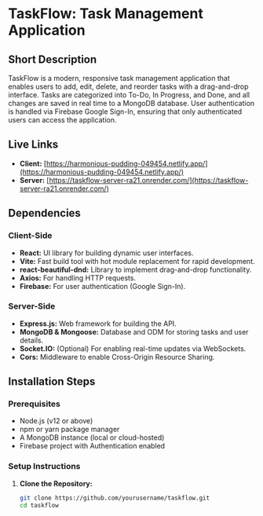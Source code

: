 # TaskFlow: Task Management Application

## Short Description

TaskFlow is a modern, responsive task management application that enables users to add, edit, delete, and reorder tasks with a drag-and-drop interface. Tasks are categorized into To-Do, In Progress, and Done, and all changes are saved in real time to a MongoDB database. User authentication is handled via Firebase Google Sign-In, ensuring that only authenticated users can access the application.

## Live Links

- **Client:** [https://harmonious-pudding-049454.netlify.app/](https://harmonious-pudding-049454.netlify.app/)
- **Server:** [https://taskflow-server-ra21.onrender.com/](https://taskflow-server-ra21.onrender.com/)

## Dependencies

### Client-Side

- **React:** UI library for building dynamic user interfaces.
- **Vite:** Fast build tool with hot module replacement for rapid development.
- **react-beautiful-dnd:** Library to implement drag-and-drop functionality.
- **Axios:** For handling HTTP requests.
- **Firebase:** For user authentication (Google Sign-In).

### Server-Side

- **Express.js:** Web framework for building the API.
- **MongoDB & Mongoose:** Database and ODM for storing tasks and user details.
- **Socket.IO:** (Optional) For enabling real-time updates via WebSockets.
- **Cors:** Middleware to enable Cross-Origin Resource Sharing.

## Installation Steps

### Prerequisites

- Node.js (v12 or above)
- npm or yarn package manager
- A MongoDB instance (local or cloud-hosted)
- Firebase project with Authentication enabled

### Setup Instructions

1. **Clone the Repository:**
   ```bash
   git clone https://github.com/yourusername/taskflow.git
   cd taskflow
   ```
